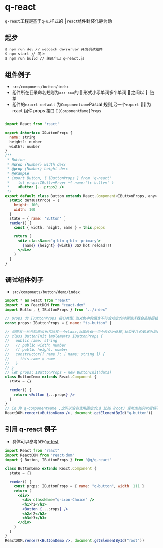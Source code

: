 # q-react <q-qrcode name='index' />

`q-react`工程是基于`q-ui`样式的 `react`组件封装化静为动

## 起步

```bash
$ npm run dev // webpack devserver 开发调试组件
$ npm start // 同上
$ npm run build // 编译产出 q-react.js
```

## 组件例子

- `src/componets/button/index`
- 组件所在目录命名规则为`xxx-xxx`的  形式小写单词多个单词  之间以 `-`链接
- 组件的`export default` 为`ComponentName`Pascal 规则,另一个`export`  为 react 组件 props 接口 `I[ComponentName]Props`

```jsx

import React from 'react'

export interface IButtonProps {
  name: string
  height?: number
  width?: number
}
/**
 * Button
 * @prop {Number} width desc
 * @prop {Number} height desc
 * @example
 * import Button, { IButtonProps } from 'q-react'
 *    let props:IButtonProps ={ name:'ts-button' }
 *    <Button {...props} />
 */
export default class Button extends React.Component<IButtonProps, any> {
  static defaultProps = {
    height: 100,
    width: 100
  }
  state = { name: 'Button' }
  render() {
    const { width, height, name } = this.props

    return (
      <div className="q-btn q-btn--primary">
        {name} {height} {width} JSX hot reload!!!
      </div>
    )
  }
}
```

## 调试组件例子

- `src/componets/button/demo/index`

```jsx
import * as React from "react"
import * as ReactDOM from "react-dom"
import Button, { IButtonProps } from "../index"

// props 为 IButtonProps 接口类型,当对象中的属性不符合规定的时候编译器会直接报错
const props: IButtonProps = { name: "ts-button" }

// 如果有一些特殊需求也可以写一个class,对属性做一些个性化的处理,比如传入的数据为后台接口取回来的data
// class ButtonInit implements IButtonProps {
//   public name: string
//   // public width: number
//   // public height: number
//   constructor({ name }: { name: string }) {
//     this.name = name
//   }
// }
// let props: IButtonProps = new ButtonInit(data)
class ButtonDemo extends React.Component {
  state = {}

  render() {
    return <Button {...props} />
  }
}
// id 为 q-componentname ,之所以没有使用固定的id 比如（root) 是考虑如何以后将不同的DEMO 页面合并在一起如果id 相同那么渲染就会报错
ReactDOM.render(<ButtonDemo />, document.getElementById("q-button"))
```

## 引用 q-react 例子

- 具体可以参考`DEMO`[q-test](https://git.qufenqi.com/lizhuo/q-test)

```jsx
import React from "react"
import ReactDOM from "react-dom"
import { Button, IButtonProps } from "@q/q-react"

class ButtonDemo extends React.Component {
  state = {}

  render() {
    const props: IButtonProps = { name: "q-button", width: 111 }
    return (
      <div>
        <div className="q-icon-Choice" />
        <h1>h1</h1>
        <Button {...props} />
        <h2>h2</h2>
        <h3>h3</h3>
      </div>
    )
  }
}
ReactDOM.render(<ButtonDemo />, document.getElementById("root"))
```

